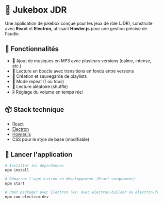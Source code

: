 # 🎵 Jukebox JDR

Une application de jukebox conçue pour les jeux de rôle (JDR), construite avec **React** et **Electron**, utilisant **Howler.js** pour une gestion précise de l'audio.

## 🧩 Fonctionnalités

- 🎼 Ajout de musiques en MP3 avec plusieurs versions (calme, intense, etc.)
- 🔁 Lecture en boucle avec transitions en fondu entre versions
- 📝 Création et sauvegarde de playlists
- 🔂 Mode repeat (1 ou tous)
- 🔀 Lecture aléatoire (shuffle)
- 🎚 Réglage du volume en temps réel

## 📦 Stack technique

- [React](https://reactjs.org/)
- [Electron](https://www.electronjs.org/)
- [Howler.js](https://howlerjs.com/)
- CSS pour le style de base (modifiable)

## 🚀 Lancer l'application

```bash
# Installer les dépendances
npm install

# Démarrer l'application en développement (React uniquement)
npm start

# Pour packager avec Electron (ex: avec electron-builder ou electron-forge)
npm run electron:dev
```

